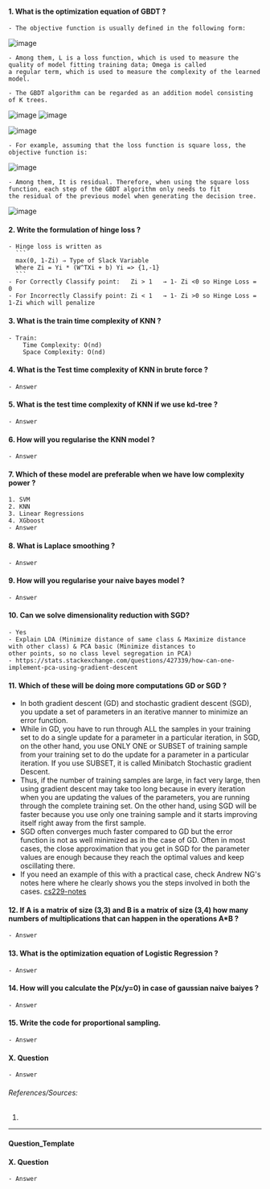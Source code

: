 #### 1. What is the optimization equation of GBDT ?
    - The objective function is usually defined in the following form:
![image](https://user-images.githubusercontent.com/20341930/164965638-374dad2a-b4fd-4a51-aea4-5f32dcd1f3d3.png)
    
    - Among them, L is a loss function, which is used to measure the quality of model fitting training data; Omega is called 
    a regular term, which is used to measure the complexity of the learned model.
    
    - The GBDT algorithm can be regarded as an addition model consisting of K trees.
![image](https://user-images.githubusercontent.com/20341930/164965693-c7c026d9-9f2b-42ad-9e49-9a16a3aa043f.png)
![image](https://user-images.githubusercontent.com/20341930/164965735-b9c102b0-4cc3-41aa-8517-048f5afaf2b2.png)

![image](https://user-images.githubusercontent.com/20341930/164965777-f1143c00-41ab-4d04-9619-fa3bd6f7bd08.png)

    - For example, assuming that the loss function is square loss, the objective function is:
![image](https://user-images.githubusercontent.com/20341930/164965782-d37641ca-aea0-47f1-86dd-5bc78ddba8a9.png)

    - Among them, It is residual. Therefore, when using the square loss function, each step of the GBDT algorithm only needs to fit 
    the residual of the previous model when generating the decision tree.   
![image](https://user-images.githubusercontent.com/20341930/164965813-a9411c08-00ba-45ce-8b54-cc74e0fc7f3e.png)

    
#### 2. Write the formulation of hinge loss ?
    - Hinge loss is written as 
      ```
      max(0, 1-Zi) ⇒ Type of Slack Variable
      Where Zi = Yi * (W^TXi + b) Yi => {1,-1}
      ```
    - For Correctly Classify point:   Zi > 1   → 1- Zi <0 so Hinge Loss = 0
    - For Incorrectly Classify point: Zi < 1   → 1- Zi >0 so Hinge Loss = 1-Zi which will penalize
    
#### 3. What is the train time complexity of KNN ?
    - Train:
        Time Complexity: O(nd)
        Space Complexity: O(nd) 
        
#### 4. What is the Test time complexity of KNN in brute force ?
    - Answer
    
#### 5. What is the test time complexity of KNN if we use kd-tree ?
    - Answer
    
#### 6. How will you regularise the KNN model ?
    - Answer
    
#### 7. Which of these model are preferable when we have low complexity power ?
    1. SVM
    2. KNN
    3. Linear Regressions
    4. XGboost
    - Answer

#### 8. What is Laplace smoothing ?
    - Answer
   
#### 9. How will you regularise your naive bayes model ?
    - Answer
    
#### 10. Can we solve dimensionality reduction with SGD?
    - Yes
    - Explain LDA (Minimize distance of same class & Maximize distance with other class) & PCA basic (Minimize distances to 
    other points, so no class level segregation in PCA)
    - https://stats.stackexchange.com/questions/427339/how-can-one-implement-pca-using-gradient-descent
    
#### 11. Which of these will be doing more computations GD or SGD ?
   - In both gradient descent (GD) and stochastic gradient descent (SGD), you update a set of parameters in an iterative manner to minimize an error function.
   - While in GD, you have to run through ALL the samples in your training set to do a single update for a parameter in a particular iteration, in SGD, on the other hand, you use ONLY ONE or SUBSET of training sample from your training set to do the update for a parameter in a particular iteration. If you use SUBSET, it is called Minibatch Stochastic gradient Descent.
   - Thus, if the number of training samples are large, in fact very large, then using gradient descent may take too long because in every iteration when you are updating the values of the parameters, you are running through the complete training set. On the other hand, using SGD will be faster because you use only one training sample and it starts improving itself right away from the first sample.
   - SGD often converges much faster compared to GD but the error function is not as well minimized as in the case of GD. Often in most cases, the close approximation that you get in SGD for the parameter values are enough because they reach the optimal values and keep oscillating there.
   - If you need an example of this with a practical case, check Andrew NG's notes here where he clearly shows you the steps involved in both the cases. [cs229-notes](https://web.archive.org/web/20180618211933/http://cs229.stanford.edu/notes/cs229-notes1.pdf)
    
#### 12. If A is a matrix of size (3,3) and B is a matrix of size (3,4) how many numbers of multiplications that can happen in the operations A*B ?
    - Answer
    
#### 13. What is the optimization equation of Logistic Regression ?
    - Answer
    
#### 14. How will you calculate the P(x/y=0) in case of gaussian naive baiyes ?
    - Answer
    
#### 15. Write the code for proportional sampling.
    - Answer

#### X. Question
    - Answer
    
   
###### References/Sources:
1. 

---

#### Question_Template
#### X. Question
    - Answer
